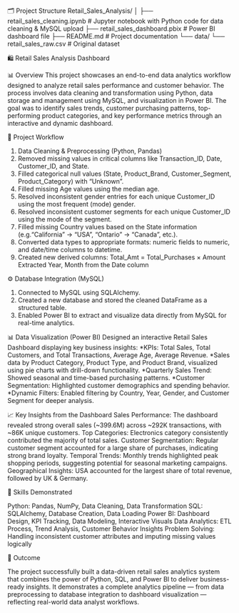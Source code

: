 🗂️ Project Structure
Retail_Sales_Analysis/
│
├── retail_sales_cleaning.ipynb   # Jupyter notebook with Python code for data cleaning & MySQL upload
├── retail_sales_dashboard.pbix   # Power BI dashboard file
├── README.md                     # Project documentation
└── data/
    └── retail_sales_raw.csv       # Original dataset

🛍️ Retail Sales Analysis Dashboard

📊 Overview
This project showcases an end-to-end data analytics workflow designed to analyze retail sales performance and customer behavior. The process involves data cleaning and transformation using Python, data storage and management using MySQL, and visualization in Power BI.
The goal was to identify sales trends, customer purchasing patterns, top-performing product categories, and key performance metrics through an interactive and dynamic dashboard.

🧰 Project Workflow
1. Data Cleaning & Preprocessing (Python, Pandas)
2. Removed missing values in critical columns like Transaction_ID, Date, Customer_ID, and State.
3. Filled categorical null values (State, Product_Brand, Customer_Segment, Product_Category) with “Unknown”.
4. Filled missing Age values using the median age.
5. Resolved inconsistent gender entries for each unique Customer_ID using the most frequent (mode) gender.
6. Resolved inconsistent customer segments for each unique Customer_ID using the mode of the segment.
7. Filled missing Country values based on the State information (e.g.“California” → “USA”, “Ontario” → “Canada”, etc.).
8. Converted data types to appropriate formats: numeric fields to numeric, and date/time columns to datetime.
9. Created new derived columns:
       Total_Amt = Total_Purchases × Amount
       Extracted Year, Month from the Date column

⚙️ Database Integration (MySQL)
1. Connected to MySQL using SQLAlchemy.
2. Created a new database and stored the cleaned DataFrame as a structured table.
3. Enabled Power BI to extract and visualize data directly from MySQL for real-time analytics.

📊 Data Visualization (Power BI)
Designed an interactive Retail Sales Dashboard displaying key business insights:
  *KPIs: Total Sales, Total Customers, and Total Transactions, Average Age, Average Revenue.
  *Sales data by Product Category, Product Type, and Product Brand, visualized using pie charts with drill-down functionality.
  *Quarterly Sales Trend: Showed seasonal and time-based purchasing patterns.
  *Customer Segmentation: Highlighted customer demographics and spending behavior.
  *Dynamic Filters: Enabled filtering by Country, Year, Gender, and Customer Segment for deeper analysis.


📈 Key Insights from the Dashboard
Sales Performance: The dashboard revealed strong overall sales (~399.6M) across ~292K transactions, with ~86K unique customers.
Top Categories: Electronics category consistently contributed the majority of total sales.
Customer Segmentation: Regular customer segment accounted for a large share of purchases, indicating strong brand loyalty.
Temporal Trends: Monthly trends highlighted peak shopping periods, suggesting potential for seasonal marketing campaigns.
Geographical Insights: USA accounted for the largest share of total revenue, followed by UK & Germany.

🧠 Skills Demonstrated

Python: Pandas, NumPy, Data Cleaning, Data Transformation
SQL: SQLAlchemy, Database Creation, Data Loading
Power BI: Dashboard Design, KPI Tracking, Data Modeling, Interactive Visuals
Data Analytics: ETL Process, Trend Analysis, Customer Behavior Insights
Problem Solving: Handling inconsistent customer attributes and imputing missing values logically


🚀 Outcome

The project successfully built a data-driven retail sales analytics system that combines the power of Python, SQL, and Power BI to deliver business-ready insights. It demonstrates a complete analytics pipeline — from data preprocessing to database integration to dashboard visualization — reflecting real-world data analyst workflows.
